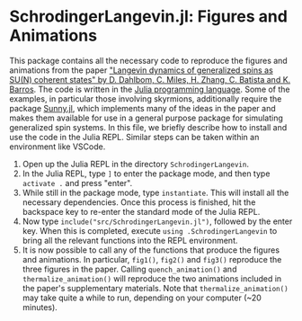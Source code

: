 # SchrodingerLangevin.jl: Figures and Animations

This package contains all the necessary code to reproduce the figures and animations from the paper ["Langevin dynamics of generalized spins as SU(N) coherent states" by D. Dahlbom, C. Miles, H. Zhang, C. Batista and K. Barros](https://arxiv.org/abs/2209.01265). The code is written in the [Julia programming language](https://julialang.org/). Some of the examples, in particular those involving skyrmions, additionally require the package [Sunny.jl](https://github.com/SunnySuite/Sunny.jl), which implements many of the ideas in the paper and makes them available for use in a general purpose package for simulating generalized spin systems. In this file, we briefly describe how to install and use the code in the Julia REPL. Similar steps can be taken within an environment like VSCode.

1. Open up the Julia REPL in the directory `SchrodingerLangevin`.
2. In the Julia REPL, type `]` to enter the package mode, and then type `activate .` and press "enter". 
3. While still in the package mode, type `instantiate`. This will install all the necessary dependencies. Once this process is finished, hit the backspace key to re-enter the standard mode of the Julia REPL.
4. Now type `include("src/SchrodingerLangevin.jl")`, followed by the enter key. When this is completed, execute `using .SchrodingerLangevin` to bring all the relevant functions into the REPL environment.
5. It is now possible to call any of the functions that produce the figures and animations. In particular, `fig1()`, `fig2()` and `fig3()` reproduce the three figures in the paper. Calling `quench_animation()` and `thermalize_animation()` will reproduce the two animations included in the paper's supplementary materials. Note that `thermalize_animation()` may take quite a while to run, depending on your computer (~20 minutes).